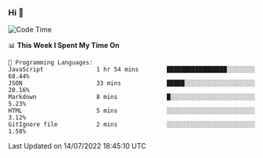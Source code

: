 ### Hi 👋

<!--START_SECTION:waka-->
![Code Time](http://img.shields.io/badge/Code%20Time-176%20hrs%2041%20mins-blue)

📊 **This Week I Spent My Time On** 

```text
💬 Programming Languages: 
JavaScript               1 hr 54 mins        █████████████████░░░░░░░░   68.44% 
JSON                     33 mins             █████░░░░░░░░░░░░░░░░░░░░   20.16% 
Markdown                 8 mins              █░░░░░░░░░░░░░░░░░░░░░░░░   5.23% 
HTML                     5 mins              ░░░░░░░░░░░░░░░░░░░░░░░░░   3.12% 
GitIgnore file           2 mins              ░░░░░░░░░░░░░░░░░░░░░░░░░   1.58%

```


 Last Updated on 14/07/2022 18:45:10 UTC
<!--END_SECTION:waka-->


